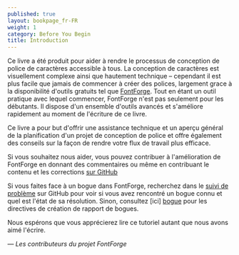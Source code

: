 ```yaml
---
published: true
layout: bookpage_fr-FR
weight: 1
category: Before You Begin
title: Introduction
---
```


Ce livre a été produit pour aider à rendre le processus de conception de police de caractères
accessible à tous. La conception de caractères est visuellement complexe ainsi que hautement 
technique &ndash; cependant il est plus facile que jamais de commencer à créer des polices, 
largement grace à la disponibilité d'outils gratuits tel que [FontForge]. Tout en étant un outil
pratique avec lequel commencer, FontForge n'est pas seulement pour les débutants. Il dispose
d'un ensemble d'outils avancés et s'améliore rapidement au moment de l'écriture de ce livre.


Ce livre a pour but d'offrir une assistance technique et un aperçu général de la planification
d'un projet de conception de police et offre également des conseils sur la façon de rendre votre
flux de travail plus efficace.

Si vous souhaitez nous aider, vous pouvez contribuer à l'amélioration de FontForge en donnant des
commentaires ou même en contribuant le contenu et les corrections [sur GitHub]

Si vous faites face à un bogue dans FontForge, recherchez dans le [suivi de problème] sur GitHub pour
voir si vous avez rencontré un bogue connu et quel est l'état de sa résolution. Sinon, consultez [ici]
[bogue] pour les directives de création de rapport de bogues.

Nous espérons que vous apprécierez lire ce tutoriel autant que nous avons aimé l'écrire.

*&mdash; Les contributeurs du projet FontForge*

[FontForge]: http://fontforge.github.io/
[sur GitHub]: https://github.com/fontforge/designwithfontforge.com/
[suivi de problème]: https://github.com/fontforge/fontforge/issues
[bogue]: When_Things_Go_Wrong_With_Fontforge_Itself.html
